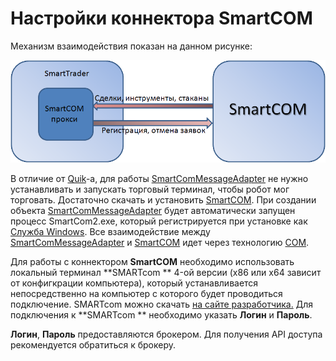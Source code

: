 # Настройки коннектора SmartCOM

Механизм взаимодействия показан на данном рисунке:

![smarttrader](../images/SmartTrader.png)

В отличие от [Quik](Quik.md)\-а, для работы [SmartComMessageAdapter](../api/StockSharp.SmartCom.SmartComMessageAdapter.html) не нужно устанавливать и запускать торговый терминал, чтобы робот мог торговать. Достаточно скачать и установить [SmartCOM](https://iticapital.ru/software/smartcom). При создании объекта [SmartComMessageAdapter](../api/StockSharp.SmartCom.SmartComMessageAdapter.html) будет автоматически запущен процесс SmartCom2.exe, который регистрируется при установке как [Служба Windows](https://ru.wikipedia.org/wiki/Службы_Windows). Все взаимодействие между [SmartComMessageAdapter](../api/StockSharp.SmartCom.SmartComMessageAdapter.html) и [SmartCOM](https://iticapital.ru/software/smartcom) идет через технологию [COM](https://ru.wikipedia.org/wiki/Component_Object_Model). 

Для работы с коннектором **SmartCOM** необходимо использовать локальный терминал **SMARTcom ** 4\-ой версии (x86 или x64 зависит от конфигкрации компьютера), который устанавливается непосредственно на компьютер с которого будет проводиться подключение. SMARTcom можно скачать [на сайте разработчика.](https://iticapital.ru/software/hft-algo-software/smartcom/) Для подключения к **SMARTcom ** необходимо указать **Логин** и **Пароль**. 

**Логин**, **Пароль** предоставляются брокером. Для получения API доступа рекомендуется обратиться к брокеру. 
